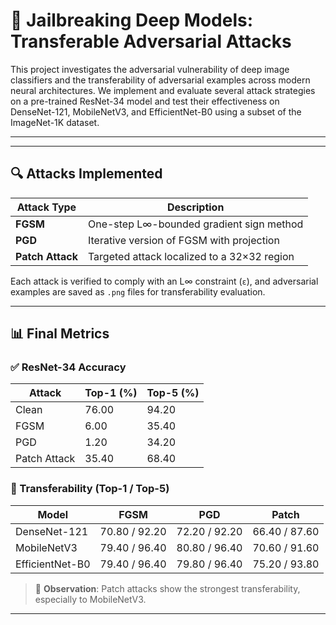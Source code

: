 # 🧠 Jailbreaking Deep Models: Transferable Adversarial Attacks

This project investigates the adversarial vulnerability of deep image classifiers and the transferability of adversarial examples across modern neural architectures. We implement and evaluate several attack strategies on a pre-trained ResNet-34 model and test their effectiveness on DenseNet-121, MobileNetV3, and EfficientNet-B0 using a subset of the ImageNet-1K dataset.

---

---

## 🔍 Attacks Implemented

| Attack Type      | Description                                 |
| ---------------- | ------------------------------------------- |
| **FGSM**         | One-step L∞-bounded gradient sign method    |
| **PGD**          | Iterative version of FGSM with projection   |
| **Patch Attack** | Targeted attack localized to a 32×32 region |

Each attack is verified to comply with an L∞ constraint (`ε`), and adversarial examples are saved as `.png` files for transferability evaluation.

---

## 📊 Final Metrics

### ✅ ResNet-34 Accuracy

| Attack       | Top-1 (%) | Top-5 (%) |
| ------------ | --------- | --------- |
| Clean        | 76.00     | 94.20     |
| FGSM         | 6.00      | 35.40     |
| PGD          | 1.20      | 34.20     |
| Patch Attack | 35.40     | 68.40     |

### 🔁 Transferability (Top-1 / Top-5)

| Model           | FGSM          | PGD           | Patch         |
| --------------- | ------------- | ------------- | ------------- |
| DenseNet-121    | 70.80 / 92.20 | 72.20 / 92.20 | 66.40 / 87.60 |
| MobileNetV3     | 79.40 / 96.40 | 80.80 / 96.40 | 70.60 / 91.60 |
| EfficientNet-B0 | 79.40 / 96.40 | 79.80 / 96.40 | 75.20 / 93.80 |

> 📌 **Observation**: Patch attacks show the strongest transferability, especially to MobileNetV3.

---
